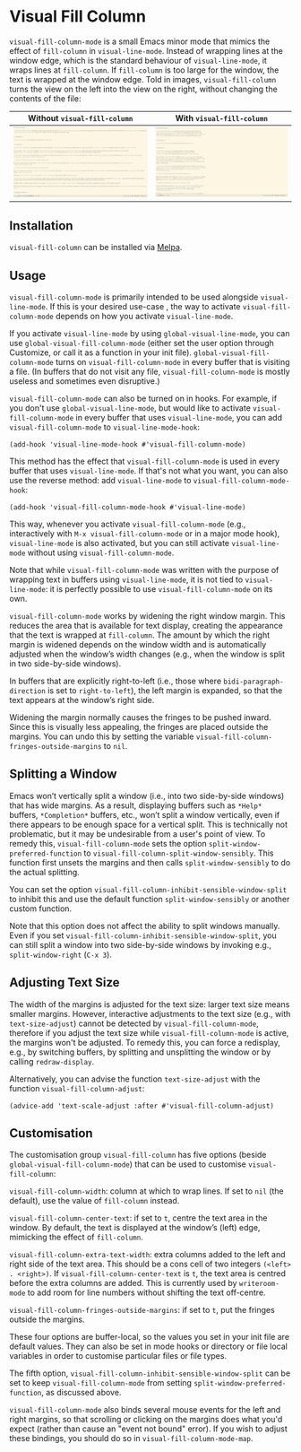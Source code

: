 # Visual Fill Column #

`visual-fill-column-mode` is a small Emacs minor mode that mimics the effect of `fill-column` in `visual-line-mode`. Instead of wrapping lines at the window edge, which is the standard behaviour of `visual-line-mode`, it wraps lines at `fill-column`. If `fill-column` is too large for the window, the text is wrapped at the window edge. Told in images, `visual-fill-column` turns the view on the left into the view on the right, without changing the contents of the file:

 Without `visual-fill-column`     | With `visual-fill-column`
--------------------------------- | -------------------------------
 ![screenshot before](before.png) | ![screenshot after](after.png)


## Installation ##

`visual-fill-column` can be installed via [Melpa](http://melpa.org).


## Usage ##

`visual-fill-column-mode` is primarily intended to be used alongside `visual-line-mode`. If this is your desired use-case , the way to activate `visual-fill-column-mode` depends on how you activate `visual-line-mode`.

If you activate `visual-line-mode` by using `global-visual-line-mode`, you can use `global-visual-fill-column-mode` (either set the user option through Customize, or call it as a function in your init file). `global-visual-fill-column-mode` turns on `visual-fill-column-mode` in every buffer that is visiting a file. (In buffers that do not visit any file, `visual-fill-column-mode` is mostly useless and sometimes even disruptive.)

`visual-fill-column-mode` can also be turned on in hooks. For example, if you don't use `global-visual-line-mode`, but would like to activate `visual-fill-column-mode` in every buffer that uses `visual-line-mode`, you can add `visual-fill-column-mode` to `visual-line-mode-hook`:

    (add-hook 'visual-line-mode-hook #'visual-fill-column-mode)

This method has the effect that `visual-fill-column-mode` is used in every buffer that uses `visual-line-mode`. If that's not what you want, you can also use the reverse method: add `visual-line-mode` to `visual-fill-column-mode-hook`:

    (add-hook 'visual-fill-column-mode-hook #'visual-line-mode)

This way, whenever you activate `visual-fill-column-mode` (e.g., interactively with `M-x visual-fill-column-mode` or in a major mode hook), `visual-line-mode` is also activated, but you can still activate `visual-line-mode` without using `visual-fill-column-mode`.

Note that while `visual-fill-column-mode` was written with the purpose of wrapping text in buffers using `visual-line-mode`, it is not tied to  `visual-line-mode`: it is perfectly possible to use `visual-fill-column-mode` on its own.

`visual-fill-column-mode` works by widening the right window margin. This reduces the area that is available for text display, creating the appearance that the text is wrapped at `fill-column`. The amount by which the right margin is widened depends on the window width and is automatically adjusted when the window’s width changes (e.g., when the window is split in two side-by-side windows).

In buffers that are explicitly right-to-left (i.e., those where `bidi-paragraph-direction` is set to `right-to-left`), the left margin is expanded, so that the text appears at the window’s right side.

Widening the margin normally causes the fringes to be pushed inward. Since this is visually less appealing, the fringes are placed outside the margins. You can undo this by setting the variable `visual-fill-column-fringes-outside-margins` to `nil`.


## Splitting a Window ##

Emacs won’t vertically split a window (i.e., into two side-by-side windows) that has wide margins. As a result, displaying buffers such as `*Help*` buffers, `*Completion*` buffers, etc., won’t split a window vertically, even if there appears to be enough space for a vertical split. This is technically not problematic, but it may be undesirable from a user's point of view. To remedy this, `visual-fill-column-mode` sets the option `split-window-preferred-function` to `visual-fill-column-split-window-sensibly`. This function first unsets the margins and then calls `split-window-sensibly` to do the actual splitting.

You can set the option `visual-fill-column-inhibit-sensible-window-split` to inhibit this and use the default function `split-window-sensibly` or another custom function.

Note that this option does not affect the ability to split windows manually. Even if you set `visual-fill-column-inhibit-sensible-window-split`, you can still split a window into two side-by-side windows by invoking e.g., `split-window-right` (`C-x 3`).


## Adjusting Text Size ##

The width of the margins is adjusted for the text size: larger text size means smaller margins. However, interactive adjustments to the text size (e.g., with `text-size-adjust`) cannot be detected by `visual-fill-column-mode`, therefore if you adjust the text size while `visual-fill-column-mode` is active, the margins won't be adjusted. To remedy this, you can force a redisplay, e.g., by switching buffers, by splitting and unsplitting the window or by calling `redraw-display`.

Alternatively, you can advise the function `text-size-adjust` with the function `visual-fill-column-adjust`:

    (advice-add 'text-scale-adjust :after #'visual-fill-column-adjust)


## Customisation ##

The customisation group `visual-fill-column` has five options (beside `global-visual-fill-column-mode`) that can be used to customise `visual-fill-column`:

`visual-fill-column-width`: column at which to wrap lines. If set to `nil` (the default), use the value of `fill-column` instead.

`visual-fill-column-center-text`: if set to `t`, centre the text area in the window. By default, the text is displayed at the window’s (left) edge, mimicking the effect of `fill-column`.

`visual-fill-column-extra-text-width`: extra columns added to the left and right side of the text area. This should be a cons cell of two integers `(<left> . <right>)`. If `visual-fill-column-center-text` is `t`, the text area is centred before the extra columns are added. This is currently used by `writeroom-mode` to add room for line numbers without shifting the text off-centre.

`visual-fill-column-fringes-outside-margins`: if set to `t`, put the fringes outside the margins.

These four options are buffer-local, so the values you set in your init file are default values. They can also be set in mode hooks or directory or file local variables in order to customise particular files or file types.

The fifth option, `visual-fill-column-inhibit-sensible-window-split` can be set to keep `visual-fill-column-mode` from setting `split-window-preferred-function`, as discussed above.

`visual-fill-column-mode` also binds several mouse events for the left and right margins, so that scrolling or clicking on the margins does what you'd expect (rather than cause an "event not bound" error). If you wish to adjust these bindings, you should do so in `visual-fill-column-mode-map`.

